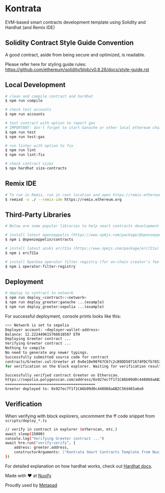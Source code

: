 # Kontrata

EVM-based smart contracts development template using Solidity and Hardhat (and Remix IDE)

## Solidity Contract Style Guide Convention

A good contract, aside from being secure and optimized, is readable.

Please refer here for styling guide rules: https://github.com/ethereum/solidity/blob/v0.8.26/docs/style-guide.rst

## Local Development

```bash
# clean and compile contract and hardhat
$ npm run compile

# check test accounts
$ npm run accounts

# test contract with option to report gas
# IMPORTANT: don't forget to start Ganache or other local ethereum chain
$ npm run test
$ npm run test:gas

# run linter with option to fix
$ npm run lint
$ npm run lint:fix

# check contract sizes
$ npx hardhat size-contracts
```

## Remix IDE
```bash
# To run in Remix, run in root location and open https://remix.ethereum.org/
$ remixd -s ./ --remix-ide https://remix.ethereum.org 

```
## Third-Party Libraries

```bash
# Below are some popular libraries to help smart contracts development

# install latest openzeppelin (https://www.npmjs.com/package/@openzeppelin/contracts)
$ npm i @openzeppelin/contracts

# install latest azuki erc721a (https://www.npmjs.com/package/erc721a)
$ npm i erc721a

# install OpenSea operator filter registry (for on-chain creator's fee implementation)
$ npm i operator-filter-registry
```

## Deployment

```bash
# deploy to contract to network
$ npm run deploy_<contract>:<network>
$ npm run deploy_greeter:ganache ...(example)
$ npm run deploy_greeter:sepolia ...(example)
```

For successful deployment, console prints looks like this:

```bash
>>> Network is set to sepolia
Deployer account: <deployer-wallet-address>
Balance: 12.222449615766618507 ETH
Deploying Greeter contract ...
Verifying Greeter contract ...
Nothing to compile
No need to generate any newer typings.
Successfully submitted source code for contract
contracts/Greeter.sol:Greeter at 0x0e10e90f67C67c2cB9DD5071674FDCfb7853a6F5
for verification on the block explorer. Waiting for verification result...

Successfully verified contract Greeter on Etherscan.
https://sepolia.polygonscan.com/address/0x927ec7f1f1CA6b09d0c448868aAB2C56d465a6e8#code
=========================================
Greeter deployed to: 0x927ec7f1f1CA6b09d0c448868aAB2C56d465a6e8
```

## Verification

When verifying with block explorers, uncomment the ff code snippet from `scripts/deploy_*.ts`

```bash
// verify in contract in explorer (etherscan, etc.)
await sleep(15000)
console.log("Verifying Greeter contract ...")
await hre.run("verify:verify", {
    address: greeter.address,
    constructorArguments: ["Kontrata Smart Contracts Template from Nuxify"], // provide if necessary
})
```

For detailed explanation on how hardhat works, check out [Hardhat docs](https://hardhat.org/getting-started).

Made with ❤️ at [Nuxify](https://nuxify.tech)

Proudly used by [Metapad](https://metapad.dev)
